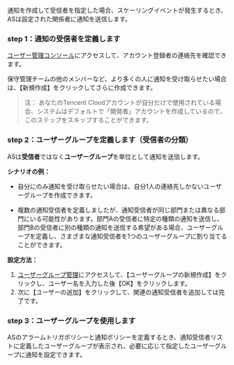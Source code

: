 通知を作成して受信者を指定した場合、スケーリングイベントが発生するとき、ASは設定された関係者に通知を送信します。

### step 1：通知の受信者を定義します

[ユーザー管理コンソール](https://console.cloud.tencent.com/cam)にアクセスして、アカウント登録者の連絡先を確認できます。

保守管理チームの他のメンバーなど、より多くの人に通知を受け取らせたい場合は、【新規作成】をクリックしてさらに作成できます。

> 注：
> あなたのTencent Cloudアカウントが自分だけで使用されている場合、システムはデフォルトで「開発者」アカウントを作成しているので、このステップをスキップすることができます。

### step 2：ユーザーグループを定義します（受信者の分類）

ASは**受信者**ではなく**ユーザーグループ**を単位として通知を送信します。

**シナリオの例：**

- 自分にのみ通知を受け取らせたい場合は、自分1人の連絡先しかないユーザーグループを作成できます。

- 複数の通知受信者を定義しましたが、通知受信者が同じ部門または異なる部門にいる可能性があります。部門Aの受信者に特定の種類の通知を送信し、部門Bの受信者に別の種類の通知を送信する希望がある場合、ユーザーグループを定義し、さまざまな通知受信者を1つのユーザーグループに割り当てることができます。

**設定方法：**
1. [ユーザーグループ管理](https://console.cloud.tencent.com/cam/groups)にアクセスして、【ユーザーグループの新規作成】をクリックし、ユーザー名を入力した後【OK】をクリックします。
2. 次に【ユーザーの追加】をクリックして、関連の通知受信者を追加しては完了です。

### step 3：ユーザーグループを使用します

ASのアラームトリガポリシーと通知ポリシーを定義するとき、通知受信者リストに定義したユーザーグループが表示され、必要に応じて指定したユーザーグループに通知を設定できます。








